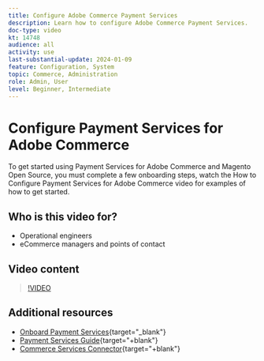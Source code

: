 ```yaml
---
title: Configure Adobe Commerce Payment Services
description: Learn how to configure Adobe Commerce Payment Services.
doc-type: video
kt: 14748
audience: all
activity: use
last-substantial-update: 2024-01-09
feature: Configuration, System
topic: Commerce, Administration
role: Admin, User
level: Beginner, Intermediate
---
```

# Configure Payment Services for Adobe Commerce

To get started using Payment Services for Adobe Commerce and Magento Open Source, you must complete a few onboarding steps, watch the How to Configure Payment Services for Adobe Commerce video for examples of how to get started.

## Who is this video for?

- Operational engineers
- eCommerce managers and points of contact

## Video content

>[!VIDEO](https://video.tv.adobe.com/v/3425957?learn=on)

## Additional resources

- [Onboard Payment Services](https://experienceleague.adobe.com/docs/commerce-merchant-services/payment-services/get-started/onboard.html){target="_blank"}
- [Payment Services Guide](https://experienceleague.adobe.com/docs/commerce-merchant-services/payment-services/guide-overview.html){target="+blank"}
- [Commerce Services Connector](https://experienceleague.adobe.com/docs/commerce-merchant-services/user-guides/integration-services/saas.html){target="+blank"}
